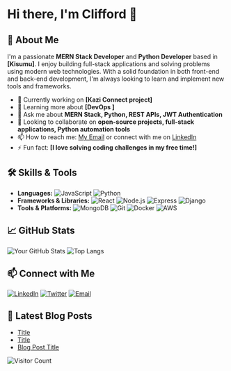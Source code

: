 # Hi there, I'm Clifford 👋

## 🌟 About Me
I'm a passionate **MERN Stack Developer** and **Python Developer** based in **[Kisumu]**. I enjoy building full-stack applications and solving problems using modern web technologies. With a solid foundation in both front-end and back-end development, I'm always looking to learn and implement new tools and frameworks.

- 🔭 Currently working on **[Kazi Connect project]**
- 🌱 Learning more about **[DevOps ]**
- 💬 Ask me about **MERN Stack, Python, REST APIs, JWT Authentication**
- 👯 Looking to collaborate on **open-source projects, full-stack applications, Python automation tools**
- 📫 How to reach me: [My Email](mailto:cliffordmukosh@gmail.com) or connect with me on [LinkedIn](https://www.linkedin.com/in/yourprofile)
- ⚡ Fun fact: **[I love solving coding challenges in my free time!]**

## 🛠️ Skills & Tools
- **Languages:** ![JavaScript](https://img.shields.io/badge/-JavaScript-F7DF1E?logo=javascript&logoColor=black) ![Python](https://img.shields.io/badge/-Python-3776AB?logo=python&logoColor=white)
- **Frameworks & Libraries:** ![React](https://img.shields.io/badge/-React-61DAFB?logo=react&logoColor=black) ![Node.js](https://img.shields.io/badge/-Node.js-339933?logo=node.js&logoColor=white) ![Express](https://img.shields.io/badge/-Express.js-000000?logo=express&logoColor=white) ![Django](https://img.shields.io/badge/-Django-092E20?logo=django&logoColor=white)
- **Tools & Platforms:** ![MongoDB](https://img.shields.io/badge/-MongoDB-47A248?logo=mongodb&logoColor=white) ![Git](https://img.shields.io/badge/-Git-F05032?logo=git&logoColor=white) ![Docker](https://img.shields.io/badge/-Docker-2496ED?logo=docker&logoColor=white) ![AWS](https://img.shields.io/badge/-AWS-232F3E?logo=amazon-aws&logoColor=white)

## 📈 GitHub Stats
![Your GitHub Stats](https://github-readme-stats.vercel.app/api?username=Clifford537&show_icons=true&theme=radical)
![Top Langs](https://github-readme-stats.vercel.app/api/top-langs/?username=Clifford537&layout=compact&theme=radical)

## 📫 Connect with Me
[![LinkedIn](https://img.shields.io/badge/LinkedIn-0A66C2?style=flat&logo=linkedin&logoColor=white)](https://www.linkedin.com/in/yourprofile)
[![Twitter](https://img.shields.io/badge/Twitter-1DA1F2?style=flat&logo=twitter&logoColor=white)](https://twitter.com/yourprofile)
[![Email](https://img.shields.io/badge/Email-D14836?style=flat&logo=gmail&logoColor=white)](mailto:cliffordmukosh@gmail.com)

## 🧾 Latest Blog Posts
<!-- BLOG-POST-LIST:START -->
- [Title ](https://yourblog.com/blog-post)
- [ Title](https://yourblog.com/blog-post-2)
- [ Blog Post Title](https://yourblog.com/blog-post-3)
<!-- BLOG-POST-LIST:END -->

![Visitor Count](https://komarev.com/ghpvc/?username=Clifford537&color=blue)
